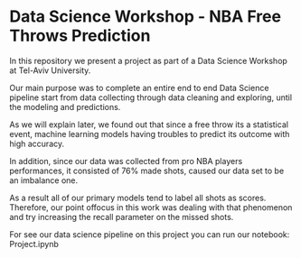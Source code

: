 # Data Science Workshop - NBA Free Throws Prediction

In this repository we present a project as part of a Data Science Workshop at Tel-Aviv University.

Our main purpose was to complete an entire end to end Data Science pipeline start from data collecting through data
cleaning and exploring, until the modeling and predictions. 

As we will explain later, we found out that since a free throw its a statistical event, machine learning models having troubles to predict its outcome with high accuracy. 

In addition, since our data was collected from pro NBA players performances, it consisted of 76% made shots, caused our data set to be an imbalance one. 

As a result all of our primary models tend to label all shots as scores. Therefore, our point offocus in this work was dealing with that phenomenon and try increasing the recall parameter on the missed shots.

For see our data science pipeline on this project you can run our notebook: Project.ipynb